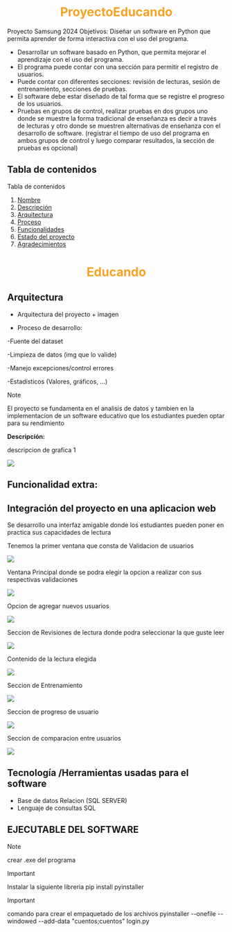 
<h1 style="text-align:center; color:#f7a325;">ProyectoEducando</h1>

Proyecto Samsung 2024
Objetivos: Diseñar un software en Python que permita aprender de forma interactiva con el uso del programa.

*	Desarrollar un software basado en Python, que permita mejorar el aprendizaje con el uso del programa.
*	El programa puede contar con una sección para permitir el registro de usuarios.
*	Puede contar con diferentes secciones: revisión de lecturas, sesión de entrenamiento, secciones de pruebas.
*	El software debe estar diseñado de tal forma que se registre el progreso de los usuarios.
*	Pruebas en grupos de control, realizar pruebas en dos grupos uno donde se muestre la forma tradicional de enseñanza es decir a través de lecturas y otro donde se muestren alternativas de enseñanza con el desarrollo de software. (registrar el tiempo de uso del programa en ambos grupos de control y luego comparar resultados, la sección de pruebas es opcional)



## Tabla de contenidos
Tabla de contenidos

1. [Nombre](#Nombre)
2. [Descripción](#descripción)
3. [Arquitectura](#Arquitectura)
4. [Proceso](#Proceso)
5. [Funcionalidades](#Funcionalidades)
6. [Estado del proyecto](#EstadoDelProyecto)
7. [Agradecimientos](#Agradecimientos)



<h1 style="text-align:center; color:#f7a325;">Educando</h1>




## Arquitectura



* Arquitectura del proyecto + imagen

* Proceso de desarrollo:

-Fuente del dataset

-Limpieza de datos (img que lo valide)

-Manejo excepciones/control errores

-Estadísticos (Valores, gráficos, …)
> [!NOTE]
> El proyecto se fundamenta en el analisis de datos y tambien en la implementacion de un software educativo que los estudiantes pueden optar para su rendimiento

<div>
  <strong >Descripción:</strong>
  <p>descripcion de grafica 1
</div>
<img src="./assets/grafico1.jpg">


## Funcionalidad extra:

## Integración del proyecto en una aplicacion web
<p>  
Se desarrollo una interfaz amigable donde los estudiantes pueden poner en practica sus capacidades de lectura
</p>

<p> 
Tenemos la primer ventana que consta de Validacion de usuarios
</p>
<img src="./assets/login.png">

<br>
<p> 
Ventana Principal donde se podra elegir la opcion a realizar con sus respectivas validaciones
</p>
<img src="./assets/home.png">

<br>
<p> 
Opcion de agregar nuevos usuarios
</p>
<img src="./assets/formUser.png">

<br>
<p> 
Seccion de Revisiones de lectura donde podra seleccionar la que guste leer
</p>
<img src="./assets/cuentos.png">
<p> 
Contenido de la lectura elegida
</p>
<img src="./assets/selectCuento.png">

<br>
<p> 
Seccion de Entrenamiento
</p>
<img src="./assets/entrenamiento.png">

<br>
<p> 
Seccion de progreso de usuario
</p>
<img src="./assets/progreso.png">

<br>
<p> 
Seccion de comparacion entre usuarios
</p>
<img src="./assets/comparacion.png">

<br>





## Tecnología /Herramientas usadas para el software
* Base de datos Relacion (SQL SERVER)
* Lenguaje de consultas SQL


## EJECUTABLE DEL SOFTWARE

> [!NOTE]
> crear .exe del programa

> [!IMPORTANT]
> Instalar la siguiente libreria
> pip install pyinstaller

> [!IMPORTANT]
> comando para crear el empaquetado de los archivos
> pyinstaller --onefile --windowed --add-data "cuentos;cuentos" login.py
